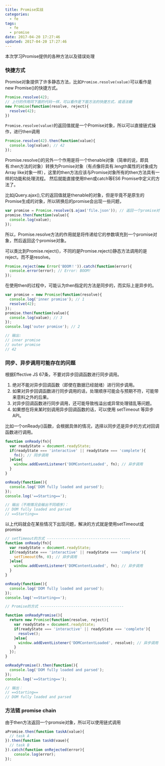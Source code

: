 ```yaml
---
title: Promise实战
categories:
  - fe
tags:
  - fe
  - promise
date: 2017-04-20 17:27:46
updated: 2017-04-20 17:27:46
---
```


本次学习Promise提供的各种方法以及错误处理

### 快捷方式
Promise对象提供了许多静态方法，比如`Promise.resolve(value)`可以看作是new Promise()的快捷方式。
```js
Promise.resolve(42);
// 上行的作用同下面的代码一样，可以看作是下面方法的快捷方式，或语法糖
new Promise(function(resolve, reject){
  resolve(42);
})
```
`Promise.resolve(value)`的返回值就是一个Promise对象，所以可以直接链式操作，进行then调用
```js
Promise.resolve(42).then(function(value){
  console.log(value); // 42
});
```
Promise.resolve()的另外一个作用是将一个thenable对象（简单的说，即具有.then方法的对象）转换为Promise对象（有点像将具有.length属性的对象成为Array like对象一样），这里的then方法应该与Promise对象所有的then方法具有一样的功能和处理流程。 然后就能直接使用then或catch等ES6 Promise中定义的方法了。

比如jQuery.ajax(),它的返回值就是thenable的对象，但是毕竟不是原生的Promise生成的对象，所以转换后的promise会出现一些问题，
```js
var promise = Promise.resolve($.ajax('file.json')); // 返回一个promise对象
promise.then(function(value){
  console.log(value);
});
```
所以，Promise.resolve方法的作用就是将传递给它的参数填充到一个promise对象，然后返回这个promise对象。

可以类比到Promise.reject()，不同的是Promise.reject()静态方法调用的是reject，而不是resolve。
```js
Promise.reject(new Error('BOOM！')).catch(function(error){
  console.error(error); // Error: BOOM!
});
```

在使用then的过程中，可能认为then指定的方法是同步的，而实际上是异步的。
```js
var promise = new Promise(function(resolve){
  console.log('inner promise'); // 1
  resolve(42);
});
promise.then(function(value){
  console.log(value); // 3
});
console.log('outer promise'); // 2

// 输出:
// inner promise
// outer promise
// 42
```

### 同步、异步调用可能存在的问题
根据Effective JS 67条，不要对异步回调函数进行同步调用。
1. 绝对不能对异步回调函数（即使在数据已经就绪）进行同步调用。
2. 如果对异步回调函数进行同步调用的话，处理顺序可能会与预期不符，可能带来意料之外的后果。
3. 对异步回调函数进行同步调用，还可能导致栈溢出或异常处理错乱等问题。
4. 如果想在将来某时刻调用异步回调函数的话，可以使用 setTimeout 等异步API。

比如一个onReady()函数，会根据具体的情况，选择以同步还是异步的方式对回调函数进行调用。
```js
function onReady(fn){
  var readyState = document.readyState;
  if(readyState === 'interactive' || readyState === 'complete'){
    fn(); // 同步调用
  }else{
    window.addEventListener('DOMContentLoaded', fn); // 异步调用
  }
}

onReady(function(){
  console.log('DOM fully loaded and parsed');
});
console.log('==Starting==');

// 输出（不用情况会输出不同顺序）：
// DOM fully loaded and parsed
// ==Starting==
```

以上代码就会在某些情况下出现问题，解决的方式就是使用setTimeout或promise
```js
// setTimeout的方式 --------------------------------------
function onReady(fn){
  var readyState = document.readyState;
  if(readyState === 'interactive' || readyState === 'complete'){
    setTimeout(fn, 0); // 异步调用
  }else{
    window.addEventListener('DOMContentLoaded', fn); // 异步调用
  }
}

onReady(function(){
  console.log('DOM fully loaded and parsed');
});
console.log('==Starting==');

// Promise的方式 --------------------------------------

function onReadyPromise(){
  return new Promise(function(resolve, reject){
    var readyState = document.readyState;
    if(readyState === 'interactive' || readyState === 'complete'){
      resolve();
    }else{
      window.addEventListener('DOMContentLoaded', resolve); // 异步调用
    }
  });
}

onReadyPromise().then(function(){
  console.log('DOM fully loaded and parsed');
});
console.log('==Starting==');

// 输出：
// ==Starting==
// DOM fully loaded and parsed
```

### 方法链 promise chain 
由于then方法返回一个promsie对象，所以可以使用链式调用
```js
aPromise.then(function taskA(value){
  // task A
}).then(function taskB(vaue){
  // task B
}).catch(function onRejected(error){
    console.log(error);
});
```
